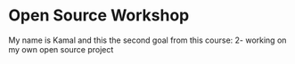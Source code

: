 # Open Source Workshop
My name is Kamal and this the second goal from this course:
2- working on my own open source project
